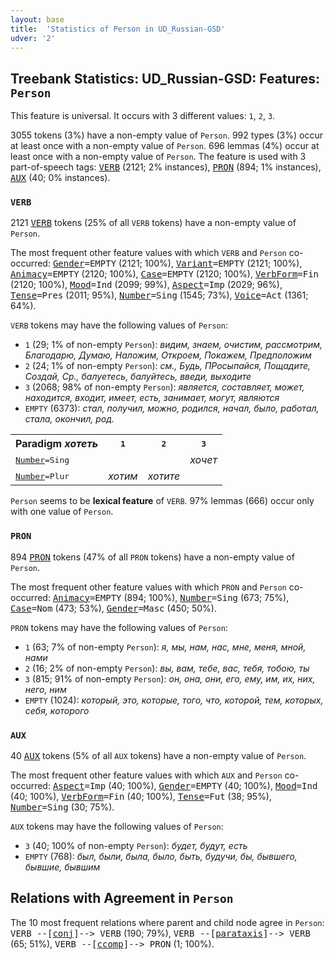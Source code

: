 ```yaml
---
layout: base
title:  'Statistics of Person in UD_Russian-GSD'
udver: '2'
---
```


## Treebank Statistics: UD_Russian-GSD: Features: `Person`

This feature is universal.
It occurs with 3 different values: `1`, `2`, `3`.

3055 tokens (3%) have a non-empty value of `Person`.
992 types (3%) occur at least once with a non-empty value of `Person`.
696 lemmas (4%) occur at least once with a non-empty value of `Person`.
The feature is used with 3 part-of-speech tags: <tt><a href="ru_gsd-pos-VERB.html">VERB</a></tt> (2121; 2% instances), <tt><a href="ru_gsd-pos-PRON.html">PRON</a></tt> (894; 1% instances), <tt><a href="ru_gsd-pos-AUX.html">AUX</a></tt> (40; 0% instances).

### `VERB`

2121 <tt><a href="ru_gsd-pos-VERB.html">VERB</a></tt> tokens (25% of all `VERB` tokens) have a non-empty value of `Person`.

The most frequent other feature values with which `VERB` and `Person` co-occurred: <tt><a href="ru_gsd-feat-Gender.html">Gender</a></tt><tt>=EMPTY</tt> (2121; 100%), <tt><a href="ru_gsd-feat-Variant.html">Variant</a></tt><tt>=EMPTY</tt> (2121; 100%), <tt><a href="ru_gsd-feat-Animacy.html">Animacy</a></tt><tt>=EMPTY</tt> (2120; 100%), <tt><a href="ru_gsd-feat-Case.html">Case</a></tt><tt>=EMPTY</tt> (2120; 100%), <tt><a href="ru_gsd-feat-VerbForm.html">VerbForm</a></tt><tt>=Fin</tt> (2120; 100%), <tt><a href="ru_gsd-feat-Mood.html">Mood</a></tt><tt>=Ind</tt> (2099; 99%), <tt><a href="ru_gsd-feat-Aspect.html">Aspect</a></tt><tt>=Imp</tt> (2029; 96%), <tt><a href="ru_gsd-feat-Tense.html">Tense</a></tt><tt>=Pres</tt> (2011; 95%), <tt><a href="ru_gsd-feat-Number.html">Number</a></tt><tt>=Sing</tt> (1545; 73%), <tt><a href="ru_gsd-feat-Voice.html">Voice</a></tt><tt>=Act</tt> (1361; 64%).

`VERB` tokens may have the following values of `Person`:

* `1` (29; 1% of non-empty `Person`): <em>видим, знаем, очистим, рассмотрим, Благодарю, Думаю, Наложим, Откроем, Покажем, Предположим</em>
* `2` (24; 1% of non-empty `Person`): <em>см., Будь, ПРосыпайся, Пощадите, Создай, Ср., балуетесь, балуйтесь, введи, выходите</em>
* `3` (2068; 98% of non-empty `Person`): <em>является, составляет, может, находится, входит, имеет, есть, занимает, могут, являются</em>
* `EMPTY` (6373): <em>стал, получил, можно, родился, начал, было, работал, стала, окончил, род.</em>

<table>
  <tr><th>Paradigm <i>хотеть</i></th><th><tt>1</tt></th><th><tt>2</tt></th><th><tt>3</tt></th></tr>
  <tr><td><tt><tt><a href="ru_gsd-feat-Number.html">Number</a></tt><tt>=Sing</tt></tt></td><td></td><td></td><td><em>хочет</em></td></tr>
  <tr><td><tt><tt><a href="ru_gsd-feat-Number.html">Number</a></tt><tt>=Plur</tt></tt></td><td><em>хотим</em></td><td><em>хотите</em></td><td></td></tr>
</table>

`Person` seems to be **lexical feature** of `VERB`. 97% lemmas (666) occur only with one value of `Person`.

### `PRON`

894 <tt><a href="ru_gsd-pos-PRON.html">PRON</a></tt> tokens (47% of all `PRON` tokens) have a non-empty value of `Person`.

The most frequent other feature values with which `PRON` and `Person` co-occurred: <tt><a href="ru_gsd-feat-Animacy.html">Animacy</a></tt><tt>=EMPTY</tt> (894; 100%), <tt><a href="ru_gsd-feat-Number.html">Number</a></tt><tt>=Sing</tt> (673; 75%), <tt><a href="ru_gsd-feat-Case.html">Case</a></tt><tt>=Nom</tt> (473; 53%), <tt><a href="ru_gsd-feat-Gender.html">Gender</a></tt><tt>=Masc</tt> (450; 50%).

`PRON` tokens may have the following values of `Person`:

* `1` (63; 7% of non-empty `Person`): <em>я, мы, нам, нас, мне, меня, мной, нами</em>
* `2` (16; 2% of non-empty `Person`): <em>вы, вам, тебе, вас, тебя, тобою, ты</em>
* `3` (815; 91% of non-empty `Person`): <em>он, она, они, его, ему, им, их, них, него, ним</em>
* `EMPTY` (1024): <em>который, это, которые, того, что, которой, тем, которых, себя, которого</em>

### `AUX`

40 <tt><a href="ru_gsd-pos-AUX.html">AUX</a></tt> tokens (5% of all `AUX` tokens) have a non-empty value of `Person`.

The most frequent other feature values with which `AUX` and `Person` co-occurred: <tt><a href="ru_gsd-feat-Aspect.html">Aspect</a></tt><tt>=Imp</tt> (40; 100%), <tt><a href="ru_gsd-feat-Gender.html">Gender</a></tt><tt>=EMPTY</tt> (40; 100%), <tt><a href="ru_gsd-feat-Mood.html">Mood</a></tt><tt>=Ind</tt> (40; 100%), <tt><a href="ru_gsd-feat-VerbForm.html">VerbForm</a></tt><tt>=Fin</tt> (40; 100%), <tt><a href="ru_gsd-feat-Tense.html">Tense</a></tt><tt>=Fut</tt> (38; 95%), <tt><a href="ru_gsd-feat-Number.html">Number</a></tt><tt>=Sing</tt> (30; 75%).

`AUX` tokens may have the following values of `Person`:

* `3` (40; 100% of non-empty `Person`): <em>будет, будут, есть</em>
* `EMPTY` (768): <em>был, были, была, было, быть, будучи, бы, бывшего, бывшие, бывшим</em>

## Relations with Agreement in `Person`

The 10 most frequent relations where parent and child node agree in `Person`:
<tt>VERB --[<tt><a href="ru_gsd-dep-conj.html">conj</a></tt>]--> VERB</tt> (190; 79%),
<tt>VERB --[<tt><a href="ru_gsd-dep-parataxis.html">parataxis</a></tt>]--> VERB</tt> (65; 51%),
<tt>VERB --[<tt><a href="ru_gsd-dep-ccomp.html">ccomp</a></tt>]--> PRON</tt> (1; 100%).


